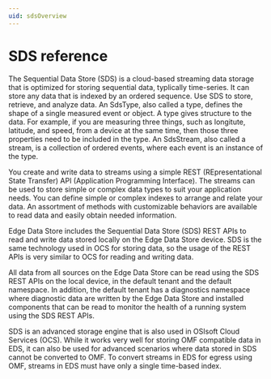 ```yaml
---
uid: sdsOverview
---
```


# SDS reference

The Sequential Data Store (SDS) is a cloud-based streaming data storage that is optimized for storing sequential data, typlically time-series. It can store any data that is indexed by an ordered sequence. Use SDS to store, retrieve, and analyze data. An SdsType, also called a type, defines the shape of a single measured event or object. A type gives structure to the data. For example, if you are measuring three things, such as longitute, latitude, and speed, from a device at the same time, then those three properties need to be included in the type. An SdsStream, also called a stream, is a collection of ordered events, where each event is an instance of the type. 

You create and write data to streams using a simple REST (REpresentational State Transfer) API (Application Programming Interface). The streams can be used to store simple or complex data types to suit your application needs. You can define simple or complex indexes to arrange and relate your data. An assortment of methods with customizable behaviors are available to read data and easily obtain needed information.

Edge Data Store includes the Sequential Data Store (SDS) REST APIs to read and write data stored locally on the Edge Data Store device. SDS is the same technology used in OCS for storing data, so the usage of the REST APIs is very similar to OCS for reading and writing data.

All data from all sources on the Edge Data Store can be read using the SDS REST APIs on the local device, in the default tenant and the default namespace. In addition, the default tenant has a diagnostics namespace where diagnostic data are written by the Edge Data Store and installed components that can be read to monitor the health of a running system using the SDS REST APIs.

SDS is an advanced storage engine that is also used in OSIsoft Cloud Services (OCS). While it works very well for storing OMF compatible data in EDS, it can also be used for advanced scenarios where data stored in SDS cannot be converted to OMF. To convert streams in EDS for egress using OMF, streams in EDS must have only a single time-based index.
